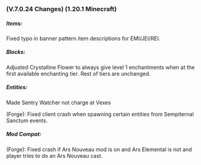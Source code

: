 ### **(V.7.0.24 Changes) (1.20.1 Minecraft)**

##### Items:
Fixed typo in banner pattern item descriptions for EMI/JEI/REI.

##### Blocks:
Adjusted Crystalline Flower to always give level 1 enchantments when at the first available enchanting tier. Rest of tiers are unchanged.

##### Entities:
Made Sentry Watcher not charge at Vexes

(Forge): Fixed client crash when spawning certain entities from Sempiternal Sanctum events.

##### Mod Compat: 
(Forge): Fixed crash if Ars Nouveau mod is on and Ars Elemental is not and player tries to do an Ars Nouveau cast.
